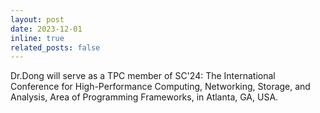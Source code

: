 ```yaml
---
layout: post
date: 2023-12-01
inline: true
related_posts: false
---
```


Dr.Dong will serve as a TPC member of SC'24: The International Conference for High-Performance Computing, Networking, Storage, and Analysis, Area of Programming Frameworks, in Atlanta, GA, USA.
